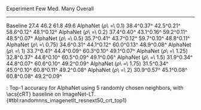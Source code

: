 Experiment                      Few        Med.        Many     Overall
-----------------------  ----------  ----------  ----------  ----------
Baseline                       27.4        46.2        61.8        49.6
AlphaNet (_ρ_\ =\ 0.1)   38.4^0.37^  42.5^0.21^  58.6^0.12^  48.1^0.12^
AlphaNet (_ρ_\ =\ 0.2)   37.4^0.40^  43.1^0.16^  59.2^0.11^  48.5^0.07^
AlphaNet (_ρ_\ =\ 0.5)   35.7^0.41^  43.7^0.12^  59.7^0.10^  48.8^0.11^
AlphaNet (_ρ_\ =\ 0.75)  34.6^0.31^  44.1^0.12^  60.0^0.13^  48.9^0.08^
AlphaNet (_ρ_\ =\ 1)     33.7^0.41^  44.4^0.09^  60.3^0.10^  49.1^0.07^
AlphaNet (_ρ_\ =\ 1.25)  32.8^0.37^  44.6^0.10^  60.5^0.09^  49.1^0.06^
AlphaNet (_ρ_\ =\ 1.5)   31.9^0.34^  44.8^0.07^  60.6^0.10^  49.2^0.09^
AlphaNet (_ρ_\ =\ 1.75)  31.5^0.34^  45.0^0.10^  60.8^0.11^  49.2^0.08^
AlphaNet (_ρ_\ =\ 2)     30.9^0.57^  45.1^0.08^  60.8^0.08^  49.2^0.09^

: Top-1 accuracy for AlphaNet using 5 randomly chosen neighbors, with \acs{cRT} baseline on ImageNet-LT. {#tbl:randomnns_imagenetlt_resnext50_crt_top1}
